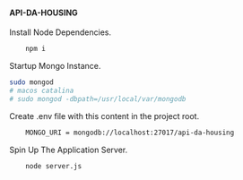 #### API-DA-HOUSING 

Install Node Dependencies.
```sh 
    npm i 
```
Startup Mongo Instance.
```sh
sudo mongod
# macos catalina
# sudo mongod -dbpath=/usr/local/var/mongodb
```
Create .env file with this content in the project root. 
```sh 
    MONGO_URI = mongodb://localhost:27017/api-da-housing
```
Spin Up The Application Server.
```sh
    node server.js 
```


